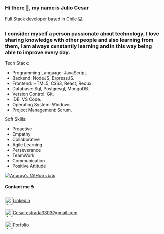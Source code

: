 ### Hi there 👋, my name is Julio Cesar

Full Stack developer based in Chile 💻 
### I consider myself a person passionate about technology, I love sharing knowledge with other people and also learning from them, I am always constantly learning and in this way being able to improve every day.

Tech Stack:
- Programming Language: JavaScript.
- Backend: NodeJS, ExpressJS.
- Frontend: HTML5, CSS3, React, Redux.
- Database: Sql, Postgresql, MongoDB.
- Version Control: Git.
- IDE: VS Code.
- Operating System: Windows.
- Project Management: Scrum. 

Soft Skills:

- Proactive
- Empathy
- Collaborative
- Agile Learning
- Perseverance
- TeamWork
- Communication
- Positive Attitude

[![Anurag's GitHub stats](https://github-readme-stats.vercel.app/api?username=VelGrab)](https://github.com/anuraghazra/github-readme-stats)

#### Contact me ☕️


<p align="left">

<a href="https://www.linkedin.com/in/julio-cesar-pena/" target="__blank"><img align="center" src="https://img.icons8.com/color/96/000000/linkedin.png" alt="Julio Cesar" height="25" width="25" />Linkedin</a>


<a href="mailto:cesar.estrada3303@gmail.com " target="__blank"><img align="center" src="https://img.icons8.com/color/96/000000/gmail--v1.png" alt="Julio Cesar" height="25" width="25" />Cesar.estrada3303@gmail.com</a>
</p>

<a href="https://portfolio-julio-cesar.vercel.app/" target="__blank"><img align="center" src="https://img.icons8.com/external-kiranshastry-gradient-kiranshastry/64/000000/external-portfolio-advertising-kiranshastry-gradient-kiranshastry.png" alt="Julio Cesar" height="25" width="25" />Porfolio</a>
